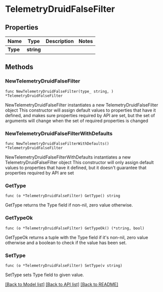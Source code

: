 # TelemetryDruidFalseFilter

## Properties

Name | Type | Description | Notes
------------ | ------------- | ------------- | -------------
**Type** | **string** |  | 

## Methods

### NewTelemetryDruidFalseFilter

`func NewTelemetryDruidFalseFilter(type_ string, ) *TelemetryDruidFalseFilter`

NewTelemetryDruidFalseFilter instantiates a new TelemetryDruidFalseFilter object
This constructor will assign default values to properties that have it defined,
and makes sure properties required by API are set, but the set of arguments
will change when the set of required properties is changed

### NewTelemetryDruidFalseFilterWithDefaults

`func NewTelemetryDruidFalseFilterWithDefaults() *TelemetryDruidFalseFilter`

NewTelemetryDruidFalseFilterWithDefaults instantiates a new TelemetryDruidFalseFilter object
This constructor will only assign default values to properties that have it defined,
but it doesn't guarantee that properties required by API are set

### GetType

`func (o *TelemetryDruidFalseFilter) GetType() string`

GetType returns the Type field if non-nil, zero value otherwise.

### GetTypeOk

`func (o *TelemetryDruidFalseFilter) GetTypeOk() (*string, bool)`

GetTypeOk returns a tuple with the Type field if it's non-nil, zero value otherwise
and a boolean to check if the value has been set.

### SetType

`func (o *TelemetryDruidFalseFilter) SetType(v string)`

SetType sets Type field to given value.



[[Back to Model list]](../README.md#documentation-for-models) [[Back to API list]](../README.md#documentation-for-api-endpoints) [[Back to README]](../README.md)


